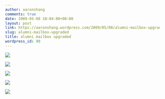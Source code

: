 ```yaml
---
author: aaronshang
comments: true
date: 2009-05-08 10:04:00+00:00
layout: post
link: https://aaronshang.wordpress.com/2009/05/08/alumni-mailbox-upgraded/
slug: alumni-mailbox-upgraded
title: alumni mailbox upgraded
wordpress_id: 90
---
```


[![](http://aaronshang.files.wordpress.com/2009/05/sdu-mail-7184621.png?w=300)](http://aaronshang.files.wordpress.com/2009/05/sdu-mail-7184621.png)

[![](http://aaronshang.files.wordpress.com/2009/05/sdu-mail-2009-05-7191211.png?w=300)](http://aaronshang.files.wordpress.com/2009/05/sdu-mail-2009-05-7191211.png)

[![](http://aaronshang.files.wordpress.com/2009/05/sdu-mail-boxes-7200201.png?w=300)](http://aaronshang.files.wordpress.com/2009/05/sdu-mail-boxes-7200201.png)

[![](http://aaronshang.files.wordpress.com/2009/05/sdu-mail-boxes-2009-05-7213141.png?w=300)](http://aaronshang.files.wordpress.com/2009/05/sdu-mail-boxes-2009-05-7213141.png)

![](https://blogger.googleusercontent.com/tracker/4041220-4695861961604227450?l=ashang.blogspot.com)
